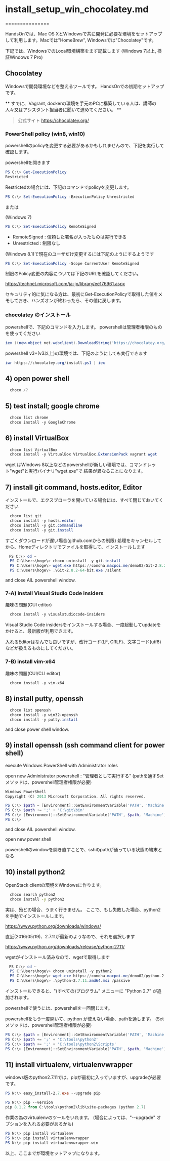 # install_setup_win_chocolatey.md
===============

HandsOnでは、Mac OS XとWindowsで共に開発に必要な環境をセットアップして利用します。Macでは"HomeBrew", Windowsでは"Chocolatey"です。

下記では、WindowsでのLocal環境構築をまず記載します
(Windows 7以上, 検証Windows 7 Pro)

## Chocolatey

Windowsで開発環境などを整えるツールです。
HandsOnでの初期セットアップです。

**
すでに、Vagrant, dockerの環境を手元のPCに構築している人は、講師の人々又はアシスタント担当者に聞いて進めてください。
**

> 公式サイト
https://chocolatey.org/


### PowerShell policy (win8, win10)

powershellのpolicyを変更する必要があるかもしれませんので、下記を実行して確認します。

powershellを開きます

```powershell
PS C:\> Get-ExecutionPolicy
Restricted
```

Restrictedの場合には、下記のコマンドでpolicyを変更します。

```powershell
PS C:\> Set-ExecutionPolicy -ExecutionPolicy Unrestricted

```
または

(Windows 7)
```powershell
PS C:\> Set-ExecutionPolicy RemoteSigned

```

  - RemoteSigned : 信頼した署名が入ったものは実行できる
  - Unrestricted : 制限なし

(Windows 8.1)で現在のユーザだけ変更するには下記のようにするようです
```powershell
PS C:\> Set-ExecutionPolicy -Scope CurrentUser RemoteSigned

```


制限のPolicy変更の内容については下記のURLを確認してください。

https://technet.microsoft.com/ja-jp/library/ee176961.aspx

セキュリティ的に気になる方は、最初にGet-ExecutionPolicyで取得した値をメモしておき、ハンズオンが終わったら、その値に戻します。


### chocolatey のインストール

powershellで、下記のコマンドを入力します。
powershellは管理者権限のものを使ってください

```powershell
iex ((new-object net.webclient).DownloadString('https://chocolatey.org/install.ps1'))
```

powershell v3+(v3以上)の環境では、下記のようにしても実行できます

```powershell
iwr https://chocolatey.org/install.ps1 | iex
```                                                                                                               
  
## 4) open power shell
``` powershell
  choco /?
```                                                                                                               

## 5) test install; google chrome
``` powershell
  choco list chrome
  choco install -y GoogleChrome
```                                                                                                               

## 6) install VirtualBox
``` powershell
  choco list VirtualBox
  choco install -y VirtualBox VirtualBox.ExtensionPack vagrant wget
```

wget はWindows 8以上などのpowershellが新しい環境では、コマンドレット"wget"と実行バイナリ"wget.exe"で
結果が異なることになります。


## 7) install git command, hosts.editor, Editor
インストールで、エクスプローラを開いている場合には、すべて閉じておいてください

``` powershell
  choco list git
  choco install -y hosts.editor
  choco install -y git.commandline
  choco install -y git.install
```

すごくダウンロードが遅い場合(github.comからの制限)
処理をキャンセルしてから、Homeディレクトリでファイルを取得して、インストールします


``` powershell
　PS C:\> cd ~
  PS C:\Users\hoge\> choco uninstall -y git.install
  PS C:\Users\hoge\> wget.exe https://conoha.macpoi.me/demo02/Git-2.8.2-64-bit.exe
  PS C:\Users\hoge\> .\Git-2.8.2-64-bit.exe /silent
```

and close AlL powershell window.

### 7-A) install Visual Studio Code insiders
趣味の問題(GUI editor)

``` powershell
  choco install -y visualstudiocode-insiders
```

Visual Studio Code insidersをインストールする場合、一度起動してupdateをかけると、最新版が利用できます。

入れるEditorはなんでも良いですが、改行コード(LF, CRLF)、文字コード(utf8)などが扱えるものにしてください。


### 7-B) install vim-x64
趣味の問題(CUI/CLI editor)

``` powershell
  choco install -y vim-x64
```


## 8) install putty, openssh
``` powershell
  choco list openssh
  choco install -y win32-openssh
  choco install -y putty.install
```
and close power shell window.


## 9) install openssh (ssh command client for power shell)
execute Windows PowerShell with Administrator roles

open new Administrator powershell : "管理者として実行する"
(pathを通すSetメソッドは、powershell管理者権限が必要)

``` powershell
Windows PowerShell
Copyright (C) 2013 Microsoft Corporation. All rights reserved.

PS C:\> $path = [Environment]::GetEnvironmentVariable('PATH', 'Machine')
PS C:\> $path += ';' + 'C:\git\bin'
PS C:\> [Environment]::SetEnvironmentVariable('PATH', $path, 'Machine')
PS C:\>
```
and close AlL powershell window.
  
open new power shell

powershellのwindowを開き直すことで、sshのpathが通っている状態の端末となる


## 10) install python2

OpenStack clientの環境をWindowsに作ります。
~~~ bash
  choco search python2
  choco install -y python2
~~~

実は、殆どの場合、うまく行きません。
ここで、もし失敗した場合、python2を手動でインストールします。

https://www.python.org/downloads/windows/

直近(2016/05/19)、2.7.11が最新のようなので、それを選択します

https://www.python.org/downloads/release/python-2711/

wgetがインストール済みなので、wgetで取得します

``` powershell
　PS C:\> cd ~
  PS C:\Users\hoge\> choco uninstall -y python2
  PS C:\Users\hoge\> wget.exe https://conoha.macpoi.me/demo02/python-2.7.11.amd64.msi
  PS C:\Users\hoge\> .\python-2.7.11.amd64.msi /passive
```

インストールできると、"(すべての)プログラム" メニューに "Python 2.7" が追加されます。

powershellで使うには、powershellを一回閉じます。

powershellをもう一度開いて、python が使えない場合、pathを通します。
(Setメソッドは、powershell管理者権限が必要)

``` powershell
PS C:\> $path = [Environment]::GetEnvironmentVariable('PATH', 'Machine')
PS C:\> $path += ';' + 'C:\tools\python2'
PS C:\> $path += ';' + 'C:\tools\python2\Scripts'
PS C:\> [Environment]::SetEnvironmentVariable('PATH', $path, 'Machine')
```


## 11) install virtualenv, virtualenvwrapper

windows版のpython2.7.11では、pipが最初に入っていますが、upgradeが必要です。

``` powershell
PS N:\> easy_install-2.7.exe --upgrade pip

PS N:\> pip --version
pip 8.1.2 from C:\tools\python2\lib\site-packages (python 2.7)
```

作業の為のvirtualenvのツールをいれます。
(場合によっては、"--upgrade" オプションを入れる必要があるかも)

``` powershell
PS N:\> pip install virtualenv
PS N:\> pip install virtualenvwrapper
PS N:\> pip install virtualenvwrapper-win
```

以上、ここまでが環境セットアップになります。
